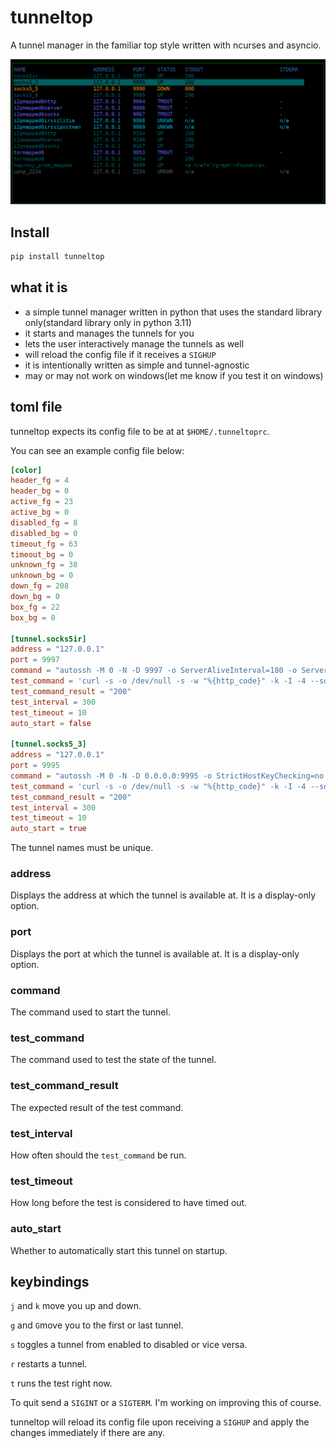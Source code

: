 # tunneltop
A tunnel manager in the familiar top style written with ncurses and asyncio.

![Image](tunneltop.png)

## Install
```sh
pip install tunneltop
```

## what it is
* a simple tunnel manager written in python that uses the standard library only(standard library only in python 3.11)
* it starts and manages the tunnels for you
* lets the user interactively manage the tunnels as well
* will reload the config file if it receives a `SIGHUP`
* it is intentionally written as simple and tunnel-agnostic
* may or may not work on windows(let me know if you test it on windows)

## toml file

tunneltop expects its config file to be at at `$HOME/.tunneltoprc`.

You can see an example config file below:</br>
```toml
[color]
header_fg = 4
header_bg = 0
active_fg = 23
active_bg = 0
disabled_fg = 8
disabled_bg = 0
timeout_fg = 63
timeout_bg = 0
unknown_fg = 38
unknown_bg = 0
down_fg = 208
down_bg = 0
box_fg = 22
box_bg = 0

[tunnel.socks5ir]
address = "127.0.0.1"
port = 9997
command = "autossh -M 0 -N -D 9997 -o ServerAliveInterval=180 -o ServerAliveCountMax=3 -o ExitOnForwardFailure=yes -l debian -p 22 100.100.100.101"
test_command = 'curl -s -o /dev/null -s -w "%{http_code}" -k -I -4 --socks5 socks5h://127.0.0.1:9997 https://icanhazip.com'
test_command_result = "200"
test_interval = 300
test_timeout = 10
auto_start = false

[tunnel.socks5_3]
address = "127.0.0.1"
port = 9995
command = "autossh -M 0 -N -D 0.0.0.0:9995 -o StrictHostKeyChecking=no -o UserKnownHostsFile=/dev/null -o VerifyHostKeyDNS=no -o ServerAliveInterval=180 -o ServerAliveCountMax=3 -o ExitOnForwardFailure=yes -l debian -p 2022 100.100.100.100"
test_command = 'curl -s -o /dev/null -s -w "%{http_code}" -k -I -4 --socks5 socks5h://127.0.0.1:9995 https://icanhazip.com'
test_command_result = "200"
test_interval = 300
test_timeout = 10
auto_start = true
```

The tunnel names must be unique.</br>

### address
Displays the address at which the tunnel is available at. It is a display-only option.</br>

### port
Displays the port at which the tunnel is available at. It is a display-only option.</br>

### command
The command used to start the tunnel.</br>

### test_command
The command used to test the state of the tunnel.</br>

### test_command_result
The expected result of the test command.</br>

### test_interval
How often should the `test_command` be run.</br>

### test_timeout
How long before the test is considered to have timed out.</br>

### auto_start
Whether to automatically start this tunnel  on startup.</br>

## keybindings
`j` and `k` move you up and down.</br>

`g` and `G`move you to the first or last tunnel.</br>

`s` toggles a tunnel from enabled to disabled or vice versa.</br>

`r`  restarts a tunnel.</br>

`t` runs the test right now.</br>

To quit send a `SIGINT` or a `SIGTERM`. I'm working on improving this of course.</br>

tunneltop will reload its config file upon receiving a `SIGHUP` and apply the changes immediately if there are any.</br>
